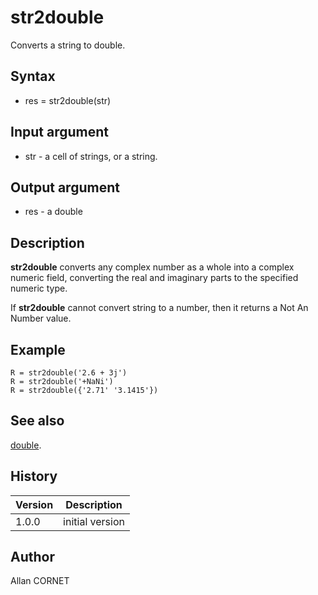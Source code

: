 

# str2double

Converts a string to double.

## Syntax

- res = str2double(str)

## Input argument

 - str - a cell of strings, or a string.

## Output argument

 - res - a double

## Description


  <p><b>str2double</b> converts any complex number as a whole into a complex numeric field, converting the real and imaginary parts to the specified numeric type.</p>
  <p>If <b>str2double</b> cannot convert string to a number, then it returns a Not An Number value.</p>


## Example

```Nelson
R = str2double('2.6 + 3j')
R = str2double('+NaNi')
R = str2double({'2.71' '3.1415'})
```

## See also

[double](../double/double.md).
## History

|Version|Description|
|------|------|
|1.0.0|initial version|


## Author

Allan CORNET



